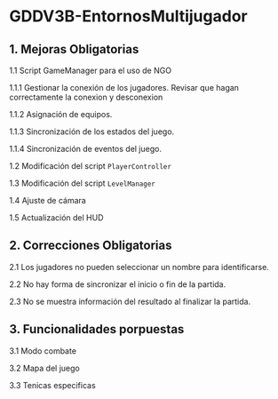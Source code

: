 # GDDV3B-EntornosMultijugador
## 1. Mejoras Obligatorias
1.1 Script GameManager para el uso de NGO

1.1.1 Gestionar la conexión de los jugadores.
Revisar que hagan correctamente la conexion y desconexion

1.1.2 Asignación de equipos.

1.1.3 Sincronización de los estados del juego.

1.1.4 Sincronización de eventos del juego.

1.2 Modificación del script `PlayerController`

1.3 Modificación del script `LevelManager`

1.4 Ajuste de cámara

1.5 Actualización del HUD

## 2. Correcciones Obligatorias
2.1 Los jugadores no pueden seleccionar un nombre para identificarse.

2.2 No hay forma de sincronizar el inicio o fin de la partida.

2.3 No se muestra información del resultado al finalizar la partida.

## 3. Funcionalidades porpuestas
3.1 Modo combate

3.2 Mapa del juego

3.3 Tenicas especificas


